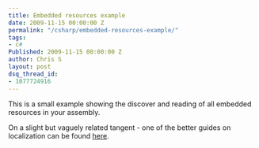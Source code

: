 ```yaml
---
title: Embedded resources example
date: 2009-11-15 00:00:00 Z
permalink: "/csharp/embedded-resources-example/"
tags:
- c#
Published: 2009-11-15 00:00:00 Z
author: Chris S
layout: post
dsq_thread_id:
- 1077724916
---
```


This is a small example showing the discover and reading of all embedded resources in your assembly.

On a slight but vaguely related tangent - one of the better guides on localization can be found [here][1].

<!--more-->

  
<script src="https://gist.github.com/yetanotherchris/4757683.js"></script>

 [1]: http://en.csharp-online.net/Localization_Like_the_Pros—Outsourcing_Translations